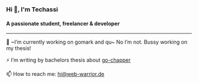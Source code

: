 ### Hi 👋, I'm Techassi
#### A passionate student, freelancer & developer

---

🔭 ~I’m currently working on gomark and qu~ No I’m not. Bussy working on my thesis!

⚡ I’m writing by bachelors thesis about [go-chapper](https://github.com/go-chapper)

📫 How to reach me: hi@web-warrior.de

<!--
**Techassi/Techassi** is a ✨ _special_ ✨ repository because its `README.md` (this file) appears on your GitHub profile.

Here are some ideas to get you started:

- 🔭 I’m currently working on gomark and qu
- 🌱 I’m currently learning ...
- 👯 I’m looking to collaborate on ...
- 🤔 I’m looking for help with ...
- 💬 Ask me about ...
- 📫 How to reach me: ...
- 😄 Pronouns: ...
- ⚡ Fun fact: ...
-->
